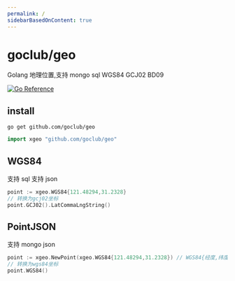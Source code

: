```yaml
---
permalink: /
sidebarBasedOnContent: true
---
```


# goclub/geo

Golang 地理位置,支持 mongo sql WGS84 GCJ02 BD09

[![Go Reference](https://pkg.go.dev/badge/github.com/goclub/geo.svg)](https://pkg.go.dev/github.com/goclub/geo)

## install

```shell
go get github.com/goclub/geo
```

```go
import xgeo "github.com/goclub/geo"
```

## WGS84

支持 sql 支持 json

```go
point := xgeo.WGS84{121.48294,31.2328}
// 转换为gcj02坐标
point.GCJ02().LatCommaLngString()
```

## PointJSON

支持 mongo json

```go
point := xgeo.NewPoint(xgeo.WGS84{121.48294,31.2328}) // WGS84{经度,纬度}
// 转换为wgs84坐标
point.WGS84()
```